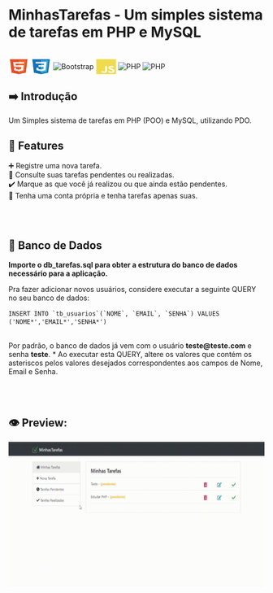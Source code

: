 # MinhasTarefas - Um simples sistema de tarefas em PHP e MySQL
<div style="display: inline_block"><br>
  
  <img align="center" alt="HTML" height="30" width="40" src="https://raw.githubusercontent.com/devicons/devicon/master/icons/html5/html5-original.svg">
  <img align="center" alt="CSS" height="30" width="40" src="https://raw.githubusercontent.com/devicons/devicon/master/icons/css3/css3-original.svg">
  <img align="center" alt="Bootstrap" height="30" width="40" src="https://cdn.jsdelivr.net/gh/devicons/devicon/icons/bootstrap/bootstrap-plain-wordmark.svg">
  <img align="center" alt="Javascript" height="30" width="40" src="https://raw.githubusercontent.com/devicons/devicon/master/icons/javascript/javascript-plain.svg">
  <img align="center" alt="PHP" height="30" width="40" src="https://cdn.jsdelivr.net/gh/devicons/devicon/icons/php/php-original.svg">
  <img align="center" alt="PHP" height="30" width="40" src="https://cdn.jsdelivr.net/gh/devicons/devicon/icons/mysql/mysql-original-wordmark.svg">
 
</div>

## ➡️ Introdução

Um Simples sistema de tarefas em PHP (POO) e MySQL, utilizando PDO.


## 🔎 Features

➕ Registre uma nova tarefa. <br/>👀 Consulte suas tarefas pendentes ou realizadas.<br/>✔️ Marque as que você já realizou ou que ainda estão pendentes.<br/>👤 Tenha uma conta própria e tenha tarefas apenas suas.

<br/><br/>

## 💾 Banco de Dados

<b>Importe o db_tarefas.sql para obter a estrutura do banco de dados necessário para a aplicação.</b><br/>

Pra fazer adicionar novos usuários, considere executar a seguinte QUERY no seu banco de dados:

```
INSERT INTO `tb_usuarios`(`NOME`, `EMAIL`, `SENHA`) VALUES ('NOME*','EMAIL*','SENHA*')
```
<br/>
Por padrão, o banco de dados já vem com o usuário <B>teste@teste.com</B> e senha <B>teste</B>.
* Ao executar esta QUERY, altere os valores que contém os asteriscos pelos valores desejados correspondentes aos campos de Nome, Email e Senha.


<br/><br/>

## 👁️ Preview:

![](tarefasgif.gif)

